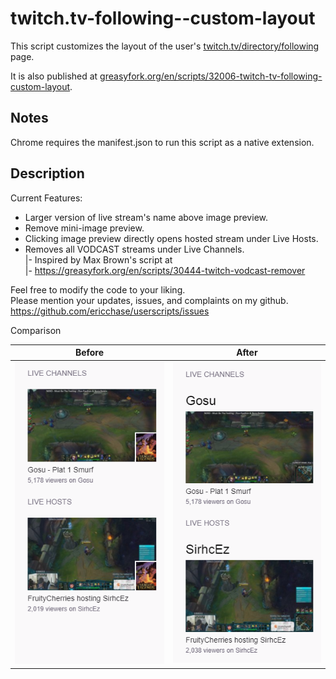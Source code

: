 # twitch.tv-following--custom-layout
This script customizes the layout of the user's [twitch.tv/directory/following](https://www.twitch.tv/directory/following) page.

It is also published at [greasyfork.org/en/scripts/32006-twitch-tv-following-custom-layout](https://greasyfork.org/en/scripts/32006-twitch-tv-following-custom-layout).

Notes
-----
Chrome requires the manifest.json to run this script as a native extension.

Description
-----------
Current Features:
* Larger version of live stream's name above image preview.
* Remove mini-image preview.
* Clicking image preview directly opens hosted stream under Live Hosts.
* Removes all VODCAST streams under Live Channels.<br>
  |- Inspired by Max Brown's script at<br>
  |- https://greasyfork.org/en/scripts/30444-twitch-vodcast-remover

Feel free to modify the code to your liking.<br>
Please mention your updates, issues, and complaints on my github.<br>
https://github.com/ericchase/userscripts/issues

Comparison

|Before                   |After                  |
|------                   |-----                  |
|![before](img/before.png)|![after](img/after.png)|
